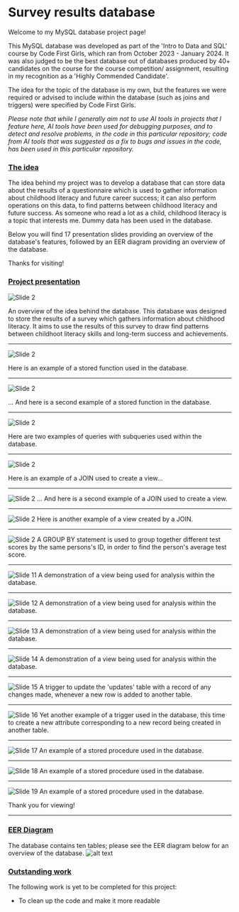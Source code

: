 # Survey results database

Welcome to my MySQL database project page!

This MySQL database was developed as part of the 'Intro to Data and SQL' course by Code First Girls, which ran from October 2023 - January 2024. It was also judged to be the best database out of databases produced by 40+ candidates on the course for the course competition/ assignment, resulting in my recognition as a 'Highly Commended Candidate'.

The idea for the topic of the database is my own, but the features we were required or advised to include within the database (such as joins and triggers) were specified by Code First Girls. 

*Please note that while I generally aim not to use AI tools in projects that I feature here, AI tools have been used for debugging purposes, and to detect and resolve problems, in the code in this particular repository; code from AI tools that was suggested as a fix to bugs and issues in the code, has been used in this particular repository.*

### <ins>The idea</ins>
The idea behind my project was to develop a database that can store data about the results of a questionnaire which is used to gather information about childhood literacy and future career success; it can also perform operations on this data, to find patterns between childhood literacy and future success. As someone who read a lot as a child, childhood literacy is a topic that interests me. Dummy data has been used in the database. 


Below you will find 17 presentation slides providing an overview of the database's features, followed by an EER diagram providing an overview of the database.

Thanks for visiting!

### <ins> Project presentation </ins>

![Slide 2](Presentation%20slides/Slide2.PNG)

An overview of the idea behind the database. This database was designed to store the results of a survey which gathers information about childhood literacy. It aims to use the results of this survey to draw find patterns between childhoot literacy skills and long-term success and achievements.

---
![Slide 2](Presentation%20slides/Slide4.PNG)

Here is an example of a stored function used in the database.

---
![Slide 2](Presentation%20slides/Slide5.PNG)

... And here is a second example of a stored function in the database.

---
![Slide 2](Presentation%20slides/Slide6.PNG)

Here are two examples of queries with subqueries used within the database.

---
![Slide 2](Presentation%20slides/Slide7.PNG)

Here is an example of a JOIN used to create a view...

---
![Slide 2](Presentation%20slides/Slide8.PNG)
... And here is a second example of a JOIN used to create a view.


---
![Slide 2](Presentation%20slides/Slide9.PNG)
Here is another example of a view created by a JOIN.


---
![Slide 2](Presentation%20slides/Slide10.PNG)
A GROUP BY statement is used to group together different test scores by the same persons's ID, in order to find the person's average test score.


---
![Slide 11](Presentation%20slides/Slide11.PNG)
A demonstration of a view being used for analysis within the database.


---
![Slide 12](Presentation%20slides/Slide12.PNG)
A demonstration of a view being used for analysis within the database.


---
![Slide 13](Presentation%20slides/Slide13.PNG)
A demonstration of a view being used for analysis within the database.


---
![Slide 14](Presentation%20slides/Slide14.PNG)
A demonstration of a view being used for analysis within the database.


---
![Slide 15](Presentation%20slides/Slide15.PNG)
A trigger to update the 'updates' table with a record of any changes made, whenever a new row is added to another table.


---
![Slide 16](Presentation%20slides/Slide16.PNG)
Yet another example of a trigger used in the database, this time to create a new attribute corresponding to a new record being created in another table.


---
![Slide 17](Presentation%20slides/Slide17.PNG)
An example of a stored procedure used in the database.


---
![Slide 18](Presentation%20slides/Slide18.PNG)
An example of a stored procedure used in the database.


---
![Slide 19](Presentation%20slides/Slide19.PNG)
An example of a stored procedure used in the database.

Thank you for viewing!

---
### <ins> EER Diagram </ins>
The database contains ten tables; please see the EER diagram below for an overview of the database.
![alt text](https://github.com/nouraabdulmajid/Survey-results-database/blob/main/eer%20diagram.png?raw=true)

### <ins> Outstanding work </ins>
The following work is yet to be completed for this project:
* To clean up the code and make it more readable


